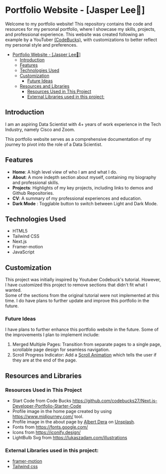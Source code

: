 # Portfolio Website - [Jasper Lee🌟]
Welcome to my portfolio website! This repository contains the code and resources for my personal portfolio, where I showcase my skills, projects, and professional experience. This website was created following an example by a YouTuber [(CodeBucks)]("https://devdreaming.com/videos/nextjs-tutorial-build-portfolio-tailwind-css-framer-motion#code-links"), with customizations to better reflect my personal style and preferences. <br />

- [Portfolio Website - \[Jasper Lee🌟\]](#portfolio-website---jasper-lee)
  - [Introduction](#introduction)
  - [Features](#features)
  - [Technologies Used](#technologies-used)
  - [Customization](#customization)
    - [Future Ideas](#future-ideas)
  - [Resources and Libraries](#resources-and-libraries)
    - [Resources Used in This Project](#resources-used-in-this-project)
    - [External Libraries used in this project:](#external-libraries-used-in-this-project)


## Introduction
I am an aspiring Data Scientist with 4+ years of work experience in the Tech Industry, namely Cisco and Zoom.

This portfolio website serves as a comprehensive documentation of my journey to pivot into the role of a Data Scientist. <br />

## Features
- **Home**: A high level view of who I am and what I do.
- **About**: A more indepth section about myself, containing my biography and professional skills.
- **Projects**: Highlights of my key projects, including links to demos and Github Repositories.
- **CV**: A summary of my professional experiences and education. 
-  **Dark Mode** : Togglable button to switch between Light and Dark Mode.

## Technologies Used

- HTML5
- Tailwind CSS 
- Next.js
- Framer-motion
- JavaScript

## Customization
This project was initially inspired by Youtuber Codebuck's tutorial. However, I have customized this project to remove sections that didn't fit what I wanted. <br />
Some of the sections from the original tutorial were not implemented at this time. I do have plans to further update and improve this portfolio in the future. <br />

### Future Ideas
I have plans to further enhance this portfolio website in the future. Some of the improvements I plan to implement include:
1. Merged Multiple Pages: Transition from separate pages to a single page, scrollable page design for seamless navigation.
2. Scroll Progress Indicator: Add a [Scroll Animation](https://www.framer.com/motion/scroll-animations/) which tells the user if they are at the end of the page.


## Resources and Libraries
### Resources Used in This Project
- Start Code from Code Bucks https://github.com/codebucks27/Next.js-Developer-Portfolio-Starter-Code
- Profile image in the home page created by using https://www.midjourney.com/ tool.
- Profile image in the about page by [Albert Dera](https://unsplash.com/@albertdera?utm_source=unsplash&utm_medium=referral&utm_content=creditCopyText) 
on [Unsplash](https://unsplash.com/photos/ILip77SbmOE?utm_source=unsplash&utm_medium=referral&utm_content=creditCopyText).
- Fonts from https://fonts.google.com/ <br />
- Icons from https://iconify.design/ <br />
- LightBulb Svg from https://lukaszadam.com/illustrations <br />

### External Libraries used in this project:

- [framer-motion](https://www.framer.com/motion/) <br />
- [Tailwind css](https://tailwindcss.com/) <br />